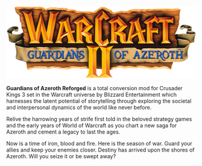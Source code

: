 <p align="center">
  <img src="assets/images/logo.png" alt="GoA Logo"/>
</p>



**Guardians of Azeroth Reforged** is a total conversion mod for Crusader Kings 3 set in the Warcraft universe by Blizzard Entertainment which harnesses the latent potential of storytelling through exploring the societal and interpersonal dynamics of the world like never before. 

Relive the harrowing years of strife first told in the beloved strategy games and the early years of World of Warcraft as you chart a new saga for Azeroth and cement a legacy to last the ages.

Now is a time of iron, blood and fire. Here is the season of war. Guard your allies and keep your enemies closer. Destiny has arrived upon the shores of Azeroth. Will you seize it or be swept away?